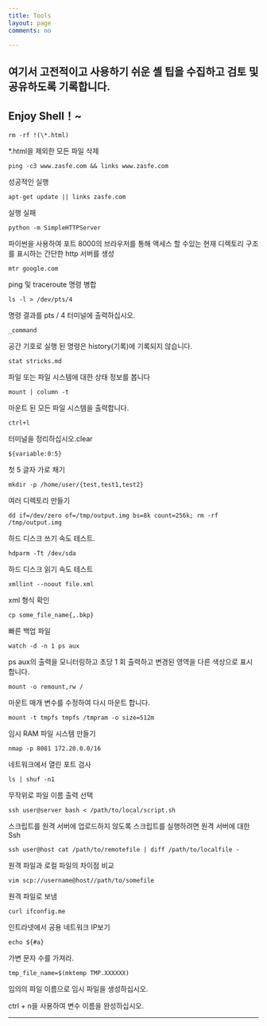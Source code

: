 ```yaml
---
title: Tools
layout: page
comments: no

---
```


## 여기서 고전적이고 사용하기 쉬운 셸 팁을 수집하고 검토 및 공유하도록 기록합니다.

## Enjoy Shell！~

	rm -rf !(\*.html)   
\*.html을 제외한 모든 파일 삭제

	ping -c3 www.zasfe.com && links www.zasfe.com	
성공적인 실행

	apt-get update || links zasfe.com		
실행 실패

	python -m SimpleHTTPServer
파이썬을 사용하여 포트 8000의 브라우저를 통해 액세스 할 수있는 현재 디렉토리 구조를 표시하는 간단한 http 서버를 생성

	mtr google.com
ping 및 traceroute 명령 병합

	ls -l > /dev/pts/4
명령 결과를 pts / 4 터미널에 출력하십시오.

	_command
공간 기호로 실행 된 명령은 history(기록)에 기록되지 않습니다.

	stat stricks.md
파일 또는 파일 시스템에 대한 상태 정보를 봅니다

	mount | column -t
마운트 된 모든 파일 시스템을 출력합니다.

	ctrl+l
터미널을 정리하십시오.clear

	${variable:0:5}
첫 5 글자 가로 채기

	mkdir -p /home/user/{test,test1,test2}
여러 디렉토리 만들기

	dd if=/dev/zero of=/tmp/output.img bs=8k count=256k; rm -rf /tmp/output.img
하드 디스크 쓰기 속도 테스트.

	hdparm -Tt /dev/sda
하드 디스크 읽기 속도 테스트

	xmllint --noout file.xml
xml 형식 확인

	cp some_file_name{,.bkp}
빠른 백업 파일

	watch -d -n 1 ps aux
ps aux의 출력을 모니터링하고 초당 1 회 출력하고 변경된 영역을 다른 색상으로 표시합니다.

	mount -o remount,rw /
마운트 매개 변수를 수정하여 다시 마운트 합니다.

	mount -t tmpfs tmpfs /tmpram -o size=512m
임시 RAM 파일 시스템 만들기

	nmap -p 8081 172.20.0.0/16
네트워크에서 열린 포트 검사

	ls | shuf -n1
무작위로 파일 이름 출력 선택

	ssh user@server bash < /path/to/local/script.sh
스크립트를 원격 서버에 업로드하지 않도록 스크립트를 실행하려면 원격 서버에 대한 Ssh

	ssh user@host cat /path/to/remotefile | diff /path/to/localfile -
원격 파일과 로컬 파일의 차이점 비교

	vim scp://username@host//path/to/somefile
원격 파일로 보냄

	curl ifconfig.me
인트라넷에서 공용 네트워크 IP보기

	echo ${#a}
가변 문자 수를 가져라.

	tmp_file_name=$(mktemp TMP.XXXXXX)
임의의 파일 이름으로 임시 파일을 생성하십시오.

ctrl + n을 사용하여 변수 이름을 완성하십시오.

---

